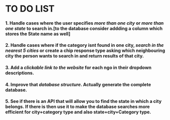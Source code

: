 # TO DO LIST
#### 1. Handle cases where the user specifies ***more than one city*** or ***more than one state*** to search in.[to the database consider addding a column which stores the State name as well]
#### 2. Handle cases where if the category isnt found in one city, ***search in the nearest 5 cities*** or create a chip response type asking which neighbouring city the person wants to search in and return results of that city.
#### 3. Add a ***clickable link to the website*** for each ngo in their dropdown descriptions.
#### 4. Improve that ***database structure***. Actually generate the complete database.
#### 5. See if there is an API that will allow you to find the state in which a city belongs. If there is then use it to make the database searches more efficient for city+category type and also state+city+Category type.